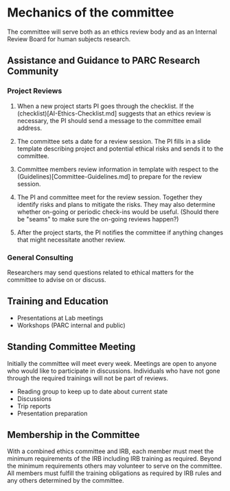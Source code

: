# Mechanics of the committee

The committee will serve both as an ethics review body and as an Internal
Review Board for human subjects research.

## Assistance and Guidance to PARC Research Community

### Project Reviews

1. When a new project starts PI goes through the checklist. If the
(checklist)[AI-Ethics-Checklist.md] suggests that an ethics review is
necessary, the PI should send a message to the committee email address.

2. The committee sets a date for a review session. The PI fills in a slide
template describing project and potential ethical risks and sends it to the
committee.

3. Committee members review information in template with respect to the
(Guidelines)[Committee-Guidelines.md] to prepare for the review session.

4. The PI and committee meet for the review session. Together they identify risks
and plans to mitigate the risks. They may also determine whether on-going or
periodic check-ins would be useful. (Should there be "seams" to make sure the
on-going reviews happen?)

5. After the project starts, the PI notifies the committee if anything changes
that might necessitate another review.

### General Consulting

Researchers may send questions related to ethical matters for the committee to
advise on or discuss.


## Training and Education

- Presentations at Lab meetings
- Workshops (PARC internal and public)

## Standing Committee Meeting

Initially the committee will meet every week. Meetings are open to anyone who
would like to participate in discussions. Individuals who have not gone through
the required trainings will not be part of reviews.

- Reading group to keep up to date about current state
- Discussions
- Trip reports
- Presentation preparation

## Membership in the Committee

With a combined ethics committee and IRB, each member must meet the minimum
requirements of the IRB including IRB training as required. Beyond the minimum
requirements others may volunteer to serve on the committee. All members must
fulfill the training obligations as required by IRB rules and any others
determined by the committee.


